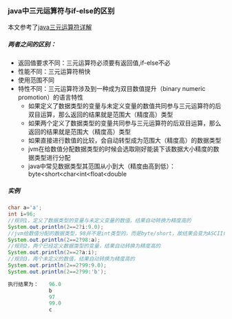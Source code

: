 ### java中三元运算符与if-else的区别

本文参考了[java三元运算符详解](#https://www.cnblogs.com/itmlt1029/p/4756331.html)

##### 两者之间的区别：
- 返回值要求不同：三元运算符必须要有返回值,if-else不必
- 性能不同：三元运算符稍快
- 使用范围不同
- 特性不同：三元运算符涉及到一种成为双目数值提升（binary numeric promotion）的语言特性
    - 如果定义了数据类型的变量与未定义变量的数值共同参与三元运算符的后双目运算，那么返回的结果就是范围大（精度高）类型
    - 如果两个定义了数据类型的变量共同参与三元运算符的后双目运算，那么返回的结果就是范围大（精度高）类型
    - 如果直接进行数值的比较，会自动转型成为范围大（精度高）的数据类型
    - jvm在给数值分配数据类型的时候会选取刚好能装下该数据大小精度的数据类型进行分配
    - java中常见数据类型其范围从小到大（精度由高到低）：byte<short<char<int<float<double

##### 实例
```java
char a='a';
int i=96;
//规则1，定义了数据类型的变量与未定义变量的数值，结果自动转换为精度高的
System.out.println(2==2?i:9.0); 
//jvm给数值分配的数据类型，98并不是int类型的，而是byte/short，故结果会变为ASCII码98对应的字符
System.out.println(2==2?98:a); 
//规则2，两个已经定义数据类型的变量，结果自动转换为精度高的
System.out.println(2==2?a:i);
//规则3，两个未定义的数值，结果自动转换为精度高的
System.out.println(2==2?99:9.0);
System.out.println(2==2?99:'b');

执行结果为：　　96.0
　　　　　　　　b
　　　　　　　　97
　　　　　　　　99.0
　　　　　　　　c
```